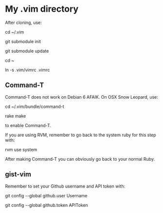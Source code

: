 # My .vim directory

After cloning, use:

  cd ~/.vim

  git submodule init

  git submodule update

  cd ~

  ln -s .vim/vimrc .vimrc


## Command-T

Command-T does not work on Debian 6 AFAIK.
On OSX Snow Leopard, use:

  cd ~/.vim/bundle/command-t

  rake make

to enable Command-T.

If you are using RVM, remember to go back to the system ruby for this step with:
  
  rvm use system

After making Command-T you can obviously go back to your normal Ruby.

## gist-vim

Remember to set your Github username and API token with:

  git config --global github.user Username
  
  git config --global github.token APIToken
